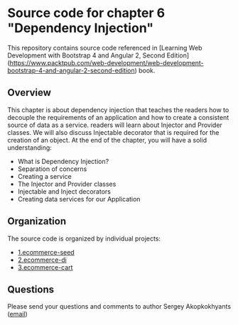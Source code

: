 Source code for chapter 6 "Dependency Injection" 
====================================================

This repository contains source code referenced in [Learning Web Development with Bootstrap 4 and Angular 2, Second Edition] (https://www.packtpub.com/web-development/web-development-bootstrap-4-and-angular-2-second-edition) book.

## Overview 

This chapter is about dependency injection that teaches the readers how to decouple the requirements of an application and how to create a consistent source of data as a service. readers will learn about Injector and Provider classes. We will also discuss Injectable decorator that is required for the creation of an object.
At the end of the chapter, you will have a solid understanding:
- What is Dependency Injection?
- Separation of concerns
- Creating a service
- The Injector and Provider classes
- Injectable and Inject decorators
- Creating data services for our Application

## Organization

The source code is organized by individual projects:
- [1.ecommerce-seed](1.ecommerce-seed)
- [2.ecommerce-di](2.ecommerce-di)
- [3.ecommerce-cart](3.ecommerce-cart)

## Questions

Please send your questions and comments to author Sergey Akopkokhyants ([email](mailto:akserg@gmail.com))  

